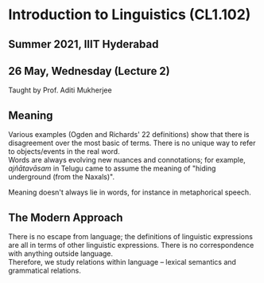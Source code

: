 # Introduction to Linguistics (CL1.102)
## Summer 2021, IIIT Hyderabad
## 26 May, Wednesday (Lecture 2)

Taught by Prof. Aditi Mukherjee

## Meaning
Various examples (Ogden and Richards' 22 definitions) show that there is disagreement over the most basic of terms. There is no unique way to refer to objects/events in the real word.  
Words are always evolving new nuances and connotations; for example, _ajñātavāsam_ in Telugu came to assume the meaning of "hiding underground (from the Naxals)".

Meaning doesn't always lie in words, for instance in metaphorical speech.  

## The Modern Approach
There is no escape from language; the definitions of linguistic expressions are all in terms of other linguistic expressions. There is no correspondence with anything outside language.  
Therefore, we study relations within language – lexical semantics and grammatical relations.
